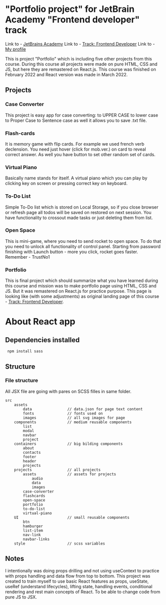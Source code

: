 # "Portfolio project" for JetBrain Academy "Frontend developer" track
Link to - [JetBrains Academy](https://www.jetbrains.com/academy/)
Link to - [Track: Frontend Developer](https://hyperskill.org/tracks/5)
Link to - [My profile](https://hyperskill.org/profile/192486091)

This is project "Portfolio" which is including five other projects from this course. During this course all projects were made on pure HTML, CSS and JS, but here they are remastered on React.js.
This course was finished on February 2022 and React version was made in March 2022.
## Projects
### Case Converter
This project is easy app for case converting:
to UPPER CASE
to lower case
to Proper Case
to Sentence case
as well it allows you to save .txt file.
### Flash-cards
It is memory game with flip cards. For example we used french verb declension. You need just hover (click for mob.ver.) on card to reveal correct answer. As well you have button to set other random set of cards.
### Virtual Piano
Basically name stands for itself. A virtual piano which you can play by clicking key on screen or pressing correct key on keyboard.
### To-Do List
Simple To-Do list which is stored on Local Storage, so if you close browser or refresh page all todos will be saved on restored on next session. You have functionality to crossout made tasks or just deleting them from list.
### Open Space
This is mini-game, where you need to send rocket to open space. To do that you need to unlock all functionality of control panel. Starting from password finishing with Launch button - more you click, rocket goes faster. 
Remember - TrustNo1
### Portfolio
This is final project which should summarize what you have learned during this course and mission was to make portfolio page using HTML, CSS and JS. But it was remastered on React.js for practice purpose. This page is looking like (with some adjustments) as original landing page of this course - [Track: Frontend Developer](https://hyperskill.org/tracks/5).
# About React app
## Dependencies installed
```
 npm install sass
```
## Structure
### File structure
All JSX file are going with pares on SCSS filles in same folder.
```
src
	assets
		data				// data.json for page text content
		fonts				// fonts used on 
		images			    // all svg images for page
	components		        // medium reusable components 
		list
		modal
		navbar
		project
	containers			    // big bilding components
		about
		contacts
		footer
		header
		projects
	projects			    // all projects
		assets			    // assets for projects
			audio
			data
			images
		case-converter
		flashcards
		open-space
		portfolio
		to-do-list
		virtual-piano
	UI						// small reusable components
		btn
		hamburger
		list-item
		nav-link
		navbar-links
	style					// scss variables
```
## Notes
I intentionally was doing props drilling and not using useContext to practice with props handling and data flow from top to bottom.
This project was created to train myself to use basic React features as props, useState, useRef (understand lifecycles), lifting state, handling events, conditional rendering and rest main concepts of React. To be able to change code from pure JS to JSX.